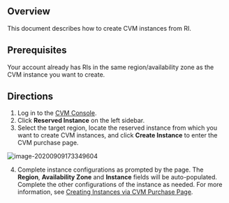 ## Overview

This document describes how to create CVM instances from RI.

## Prerequisites
Your account already has RIs in the same region/availability zone as the CVM instance you want to create.

## Directions

1. Log in to the [CVM Console](https://console.cloud.tencent.com/cvm/instance/index?rid=1).
2. Click **Reserved Instance** on the left sidebar.
3. Select the target region, locate the reserved instance from which you want to create CVM instances, and click **Create Instance** to enter the CVM purchase page.

![image-20200909173349604](https://main.qcloudimg.com/raw/1a9a8900c83d99329f9317427a539989.png)

4. Complete instance configurations as prompted by the page.
The **Region**, **Availability Zone** and **Instance** fields will be auto-populated. Complete the other configurations of the instance as needed. For more information, see [Creating Instances via CVM Purchase Page](https://intl.cloud.tencent.com/document/product/213/4855).
